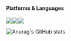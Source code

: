 #### Platforms & Languages
<img src="https://img.shields.io/badge/Ios-FFFFFF?style=for-the-badge&logo=ios&logoColor=000000"/><img src="https://img.shields.io/badge/Swift-FFFFFF?style=for-the-badge&logo=swift&logoColor=F05138"/><img src="https://img.shields.io/badge/Xcode-FFFFFF?style=for-the-badge&logo=xcode&logoColor=147EFB"/>

![Anurag's GitHub stats](https://github-readme-stats.vercel.app/api?username=GuTaeHo&show_icons=true&theme=algolia)
